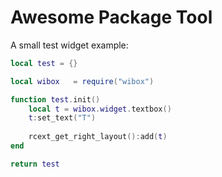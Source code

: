 Awesome Package Tool
==========

A small test widget example:

```lua
local test = {}

local wibox   = require("wibox")

function test.init()
	local t = wibox.widget.textbox()
	t:set_text("T")
	
	rcext_get_right_layout():add(t)
end

return test
```
